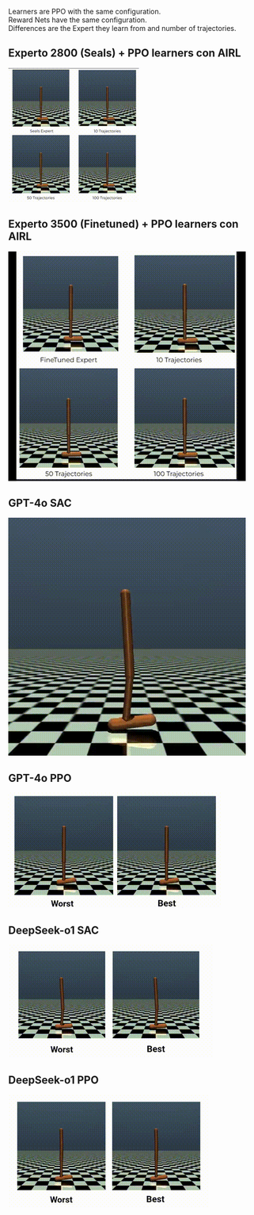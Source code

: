 Learners are PPO with the same configuration.<br>
Reward Nets have the same configuration.<br>
Differences are the Expert they learn from and number of trajectories.<br>

## Experto 2800 (Seals) + PPO learners con AIRL

![Demo](Results/SealsExperto/Seals.gif)

## Experto 3500 (Finetuned) + PPO learners con AIRL

![Demo](Results/FineTunedExpert/FineTunedGif.gif)

## GPT-4o SAC

![Demo](T2R_HOPPER_COMPARE/GPT_SAC/GPT_SAC_GIF.gif)

## GPT-4o PPO

![Demo](T2R_HOPPER_COMPARE/GPT_PPO/GPT_PPO_GIF.gif)

## DeepSeek-o1 SAC

![Demo](T2R_HOPPER_COMPARE/DEEPSEEK_SAC/DEEP_SAC_GIF.gif)

## DeepSeek-o1 PPO

![Demo](T2R_HOPPER_COMPARE/DEEPSEEK_PPO/DEEP_PPO_GIF.gif)
